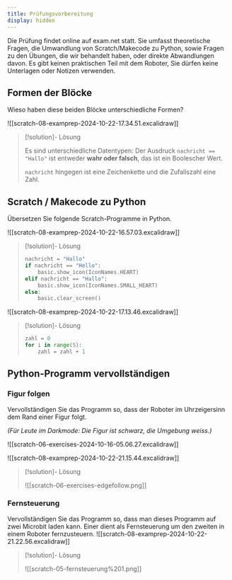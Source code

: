 ```yaml
---
title: Prüfungsvorbereitung
display: hidden
---
```

Die Prüfung findet online auf exam.net statt. Sie umfasst theoretische Fragen, die Umwandlung von Scratch/Makecode zu Python, sowie Fragen zu den Übungen, die wir behandelt haben, oder direkte Abwandlungen davon. Es gibt keinen praktischen Teil mit dem Roboter, Sie dürfen keine Unterlagen oder Notizen verwenden.
## Formen der Blöcke

Wieso haben diese beiden Blöcke unterschiedliche Formen?

![[scratch-08-examprep-2024-10-22-17.34.51.excalidraw]]
> [!solution]- Lösung
> 
> Es sind unterschiedliche Datentypen: Der Ausdruck `nachricht == "Hallo"` ist entweder **wahr oder falsch**, das ist ein Boolescher Wert. 
> 
> `nachricht` hingegen ist eine Zeichenkette und die Zufallszahl eine Zahl.

## Scratch / Makecode zu Python

Übersetzen Sie folgende Scratch-Programme in Python.

![[scratch-08-examprep-2024-10-22-16.57.03.excalidraw]]
> [!solution]- Lösung
> 
> ```python
> nachricht = "Hallo"
> if nachricht == "Hello":
>     basic.show_icon(IconNames.HEART)
> elif nachricht == "Hallo":
>     basic.show_icon(IconNames.SMALL_HEART)
> else:
>     basic.clear_screen()
> ```

![[scratch-08-examprep-2024-10-22-17.13.46.excalidraw]]
> [!solution]- Lösung
> 
> ```python
> zahl = 0
> for i in range(5):
>     zahl = zahl + 1
> ```

## Python-Programm vervollständigen

### Figur folgen

Vervollständigen Sie das Programm so, dass der Roboter im Uhrzeigersinn dem Rand einer Figur folgt.

*(Für Leute im Darkmode: Die Figur ist schwarz, die Umgebung weiss.)*

![[scratch-06-exercises-2024-10-16-05.06.27.excalidraw]]

![[scratch-08-examprep-2024-10-22-21.15.44.excalidraw]]
> [!solution]- Lösung
> 
> ![[scratch-06-exercises-edgefollow.png]]

### Fernsteuerung

Vervollständigen Sie das Programm so, dass man dieses Programm auf zwei Microbit laden kann. Einer dient als Fernsteuerung um den zweiten in einem Roboter fernzusteuern.
![[scratch-08-examprep-2024-10-22-21.22.56.excalidraw]]

> [!solution]- Lösung
 >
> ![[scratch-05-fernsteuerung%201.png]]
